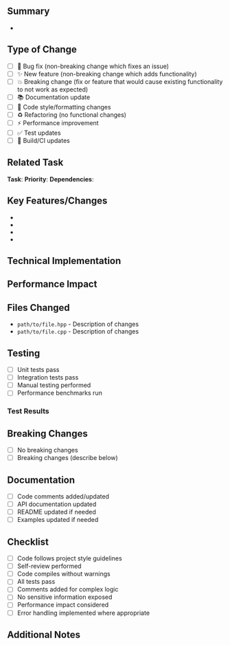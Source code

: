 ## Summary
<!-- Provide a brief description of the changes made -->
-

## Type of Change
<!-- Check the relevant option -->
- [ ] 🐛 Bug fix (non-breaking change which fixes an issue)
- [ ] ✨ New feature (non-breaking change which adds functionality)
- [ ] 💥 Breaking change (fix or feature that would cause existing functionality to not work as expected)
- [ ] 📚 Documentation update
- [ ] 🎨 Code style/formatting changes
- [ ] ♻️ Refactoring (no functional changes)
- [ ] ⚡ Performance improvement
- [ ] ✅ Test updates
- [ ] 🔧 Build/CI updates

## Related Task
<!-- Reference the task from .kiro/specs/evolab/tasks.md -->
**Task**: <!-- e.g., Task 1.2: Add Candidate List Optimization -->
**Priority**: <!-- High/Medium/Low -->
**Dependencies**: <!-- List any dependent tasks -->

## Key Features/Changes
<!-- List the main features or changes introduced -->
-
-
-
-
## Technical Implementation
<!-- Describe the technical approach and key implementation details -->


## Performance Impact
<!-- Describe any performance improvements or impacts -->


## Files Changed
<!-- List the main files that were modified/added -->
- `path/to/file.hpp` - Description of changes
- `path/to/file.cpp` - Description of changes

## Testing
<!-- Describe the testing performed -->
- [ ] Unit tests pass
- [ ] Integration tests pass
- [ ] Manual testing performed
- [ ] Performance benchmarks run

### Test Results
<!-- Include any relevant test results, benchmarks, or metrics -->


## Breaking Changes
<!-- Describe any breaking changes and migration steps if applicable -->
- [ ] No breaking changes
- [ ] Breaking changes (describe below)

<!-- If breaking changes, describe them here -->

## Documentation
<!-- Check all that apply -->
- [ ] Code comments added/updated
- [ ] API documentation updated
- [ ] README updated if needed
- [ ] Examples updated if needed

## Checklist
<!-- Ensure all items are checked before requesting review -->
- [ ] Code follows project style guidelines
- [ ] Self-review performed
- [ ] Code compiles without warnings
- [ ] All tests pass
- [ ] Comments added for complex logic
- [ ] No sensitive information exposed
- [ ] Performance impact considered
- [ ] Error handling implemented where appropriate

## Additional Notes
<!-- Any additional information, context, or notes for reviewers -->
